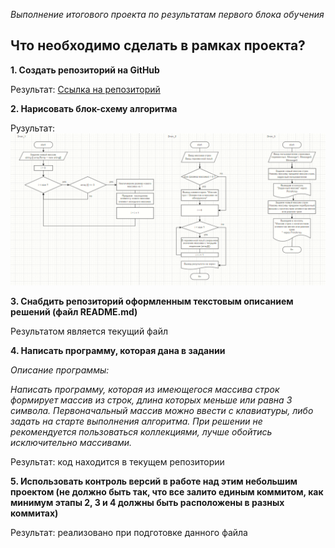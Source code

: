 *Выполнение итогового проекта по результатам первого блока обучения*

## Что необходимо сделать в рамках проекта?
**1. Создать репозиторий на GitHub**

Результат: [Ссылка на репозиторий](https://github.com/Aleksandra-creator/Final-project.git)

**2. Нарисовать блок-схему алгоритма**

Рузультат: ![Блок схема алгоритма](Блок-схема.png)

**3. Снабдить репозиторий оформленным текстовым описанием решений (файл README.md)** 

Результатом является текущий файл

**4. Написать программу, которая дана в задании**

*Описание программы:*

*Написать программу, которая из имеющегося массива строк формирует массив из строк, длина которых меньше или равна 3 символа. Первоначальный массив можно ввести с клавиатуры, либо задать на старте выполнения алгоритма. При решении не рекомендуется пользоваться коллекциями, лучше обойтись исключительно массивами.*

Результат: код находится в текущем репозитории

**5. Использовать контроль версий в работе над этим небольшим проектом (не должно быть так, что все залито единым коммитом, как минимум этапы 2, 3 и 4 должны быть расположены в разных коммитах)**

Результат: реализовано при подготовке данного файла